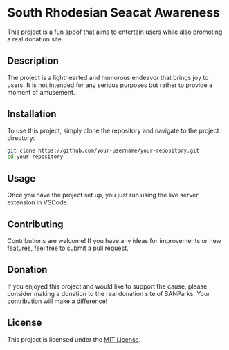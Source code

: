 # South Rhodesian Seacat Awareness  

This project is a fun spoof that aims to entertain users while also promoting a real donation site.  

## Description

The project is a lighthearted and humorous endeavor that brings joy to users. It is not intended for any serious purposes but rather to provide a moment of amusement.  

## Installation

To use this project, simply clone the repository and navigate to the project directory:

```bash
git clone https://github.com/your-username/your-repository.git
cd your-repository
```

## Usage

Once you have the project set up, you just run using the live server extension in VSCode.  

## Contributing

Contributions are welcome! If you have any ideas for improvements or new features, feel free to submit a pull request.  

## Donation

If you enjoyed this project and would like to support the cause, please consider making a donation to the real donation site of SANParks. Your contribution will make a difference!

## License

This project is licensed under the [MIT License](LICENSE).

